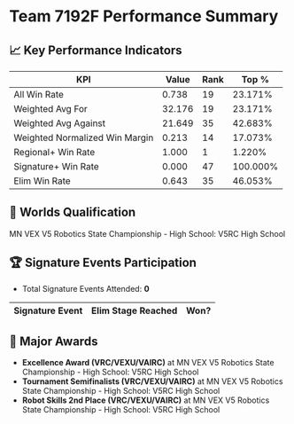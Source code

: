 # Team 7192F Performance Summary

## 📈 Key Performance Indicators
| KPI | Value | Rank | Top % |
| --- | ----- | ---- | ----- |
| All Win Rate | 0.738 | 19 | 23.171% |
| Weighted Avg For | 32.176 | 19 | 23.171% |
| Weighted Avg Against | 21.649 | 35 | 42.683% |
| Weighted Normalized Win Margin | 0.213 | 14 | 17.073% |
| Regional+ Win Rate | 1.000 | 1 | 1.220% |
| Signature+ Win Rate | 0.000 | 47 | 100.000% |
| Elim Win Rate | 0.643 | 35 | 46.053% |


## 🎯 Worlds Qualification
MN VEX V5 Robotics State Championship - High School: V5RC High School

## 🏆 Signature Events Participation
- Total Signature Events Attended: **0**

| Signature Event | Elim Stage Reached | Won? |
|:----------------|:-------------------|:----|


## 🥇 Major Awards
- **Excellence Award (VRC/VEXU/VAIRC)** at MN VEX V5 Robotics State Championship - High School: V5RC High School
- **Tournament Semifinalists (VRC/VEXU/VAIRC)** at MN VEX V5 Robotics State Championship - High School: V5RC High School
- **Robot Skills 2nd Place (VRC/VEXU/VAIRC)** at MN VEX V5 Robotics State Championship - High School: V5RC High School

